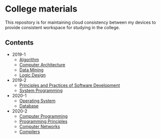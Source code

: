 # College materials
This repository is for maintaining cloud consistency between my devices to provide consistent workspace for studying in the college.
## Contents
* 2019-1
    - [Algorithm](https://github.com/Peace-Song/College_materials/tree/master/2019-1/Algorithm)
    - [Computer Architecture](https://github.com/Peace-Song/College_materials/tree/master/2019-1/Computer_Architecture)
    - [Data Mining](https://github.com/Peace-Song/College_materials/tree/master/2019-1/Data_Mining)
    - [Logic Design](https://github.com/Peace-Song/College_materials/tree/master/2019-1/Logic_Design)
* 2019-2
    - [Principles and Practices of Software Development](https://github.com/Peace-Song/College_materials/tree/master/2019-2/SWPP)
    - [System Programming](https://github.com/Peace-Song/College_materials/tree/master/2019-2/System_Programming)
* 2020-1
    - [Operating System](https://github.com/Peace-Song/College_materials/tree/master/2020-1/Operating_System)
    - [Database](https://github.com/Peace-Song/College_materials/tree/master/2020-1/Database)
* 2020-2
    - [Computer Programming](https://github.com/Peace-Song/College_materials/tree/master/2020-2/Computer_Programming)
    - [Programming Principles](https://github.com/Peace-Song/College_materials/tree/master/2020-2/Programming_Principles)
    - [Computer Networks](https://github.com/Peace-Song/College_materials/tree/master/2020-2/Computer_Networks)
    - [Compilers](https://github.com/Peace-Song/College_materials/tree/master/2020-2/Compilers)
